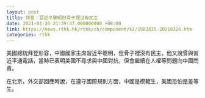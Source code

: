 ```yaml
---
layout: post
title: 拜登：習近平聰明但骨子裡沒有民主
date: 2021-03-26 21:39:47.000000000 +08:00
link: https://news.rthk.hk/rthk/ch/component/k2/1582825-20210326.htm
categories: rthk
---
```


美國總統拜登形容，中國國家主席習近平聰明，但骨子裡沒有民主，他又說曾與習近平通電話，當時已表明美國不尋求與中國對抗，但會繼續在人權等問題向中國問責。

在北京，外交部回應時說，在遵守國際規則方面，中國是模範生，美國恐怕是差等生。
